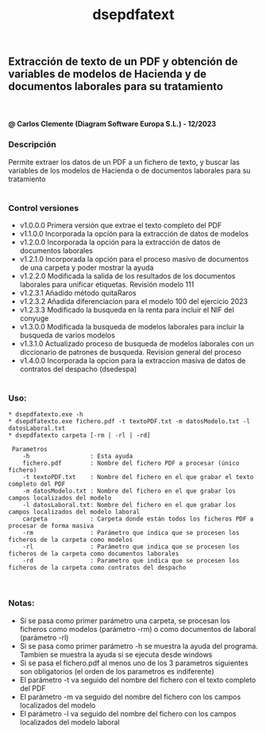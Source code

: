 <h1 align="center"> dsepdfatext </h1>
<br>

<h2> Extracción de texto de un PDF y obtención de variables de modelos de Hacienda y de documentos laborales para su tratamiento </h2>
<br>
<h4> @ Carlos Clemente (Diagram Software Europa S.L.) - 12/2023 </h4>

<h3>Descripción</h3>
Permite extraer los datos de un PDF a un fichero de texto, y buscar las variables de los modelos de Hacienda o de documentos laborales para su tratamiento
<br><br>

### Control versiones

* v1.0.0.0 Primera versión que extrae el texto completo del PDF
* v1.1.0.0 Incorporada la opción para la extracción de datos de modelos
* v1.2.0.0 Incorporada la opción para la extracción de datos de documentos laborales
* v1.2.1.0 Incorporada la opción para el proceso masivo de documentos de una carpeta y poder mostrar la ayuda
* v1.2.2.0 Modificada la salida de los resultados de los documentos laborales para unificar etiquetas. Revisión modelo 111
* v1.2.3.1 Añadido método quitaRaros
* v1.2.3.2 Añadida diferenciacion para el modelo 100 del ejercicio 2023
* v1.2.3.3 Modificado la busqueda en la renta para incluir el NIF del conyuge
* v1.3.0.0 Modificada la busqueda de modelos laborales para incluir la busqueda de varios modelos
* v1.3.1.0 Actualizado proceso de busqueda de modelos laborales con un diccionario de patrones de busqueda. Revision general del proceso
* v1.4.0.0 Incorporada la opcion para la extraccion masiva de datos de contratos del despacho (dsedespa)
<br><br>


### Uso:
```
* dsepdfatexto.exe -h
* dsepdfatexto.exe fichero.pdf -t textoPDF.txt -m datosModelo.txt -l datosLaboral.txt
* dsepdfatexto carpeta [-rm | -rl | -rd]
	
 Parametros
    -h                 : Esta ayuda
    fichero.pdf        : Nombre del fichero PDF a procesar (único fichero)
    -t textoPDF.txt    : Nombre del fichero en el que grabar el texto completo del PDF
    -m datosModelo.txt : Nombre del fichero en el que grabar los campos localizados del modelo
    -l datosLaboral.txt: Nombre del fichero en el que grabar los campos localizados del modelo laboral
    carpeta            : Carpeta donde están todos los ficheros PDF a procesar de forma masiva
    -rm                : Parámetro que indica que se procesen los ficheros de la carpeta como modelos
    -rl                : Parámetro que indica que se procesen los ficheros de la carpeta como documentos laborales
	-rd				   : Parametro que indica que se procesen los ficheros de la carpeta como contratos del despacho

```
<br>

### Notas:
* Si se pasa como primer parámetro una carpeta, se procesan los ficheros como modelos (parámetro -rm) o como documentos de laboral (parámetro -rl)
* Si se pasa como primer parámetro -h se muestra la ayuda del programa. Tambien se muestra la ayuda si se ejecuta desde windows
* Si se pasa el fichero.pdf al menos uno de los 3 parametros siguientes son obligatorios (el orden de los parametros es indiferente)
* El parámetro -t va seguido del nombre del fichero con el texto completo del PDF
* El parámetro -m va seguido del nombre del fichero con los campos localizados del modelo
* El parámetro -l va seguido del nombre del fichero con los campos localizados del modelo laboral

